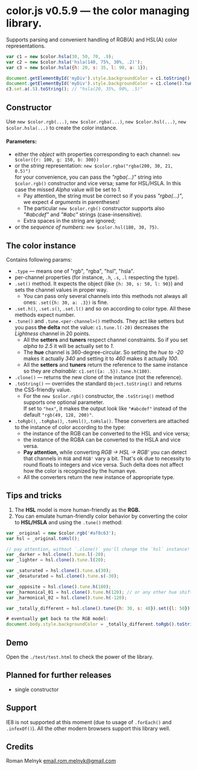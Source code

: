 # color.js v0.5.9 &mdash; the color managing library.
Supports parsing and convenient handling of RGB(A) and HSL(A) color representations.

```javascript
var c1 = new $color.hsla(30, 50, 70, .9);
var c2 = new $color.hsla('hsla(140, 75%, 30%, .2)');
var c3 = new $color.hsla({h: 20, s: 35, l: 90, a: 1});

document.getElementById('myDiv').style.backgroundColor = c1.toString();
document.getElementById('myDiv').style.backgroundColor = c1.clone().tune({l: -20}).toString(); // a bit lighter
c3.set.a(.5).toString(); // "hsla(20, 35%, 90%, .5)"
```
## Constructor
Use `new $color.rgb(...)`, `new $color.rgba(...)`, `new $color.hsl(...)`, `new $color.hsla(...)` to create the color instance.
#### Parameters:
* either the *object* with properties corresponding to each channel: `new $color({r: 100, g: 150, b: 300})`
* or the *string* representation: `new $color.rgba("rgba(200, 30, 21, 0.5)")`  
for your convenience, you can pass the _"rgba(...)"_ string into `$color.rgb()` constructor and vice versa; same for HSL/HSLA. In this case the missed _Alpha_ value will be set to _1_.
  * Pay attention, the string must be correct so if you pass _"rgba(...)"_, we expect _4 arguments_ in parentheses!
  * The particular `new $color.rgb()` constructor supports also _"#abcdef"_ and _"#abc"_ strings (case-insensitive).
  * Extra spaces in the string are ignored;
* or the *sequence of numbers:* `new $color.hsl(180, 30, 75)`.

## The color instance
Contains following params:
* `.type` &mdash; means one of "rgb", "rgba", "hsl", "hsla".
* per-channel properties (for instance, `.h`, `.s`, `.l` respecting the type).
* `.set()` method. It expects the object (like `{h: 30, s: 50, l: 90}`) and sets the channel values in proper way.
  * You can pass only several channels into this methods not always all ones: `.set({h: 30, a: .3})` is fine.
* `.set.h()`, `.set.s()`, `.set.l()` and so on according to color type. All these methods expect number.
* `.tune()` and `.tune.<per-channel>()` methods. They act like setters but you pass **the delta** not the value: `c1.tune.l(-20)` decreases the _Lightness_ channel in 20 points.
  * All the **setters** and **tuners** respect channel constraints. So if you set _alpha to 2.5_ it will be actually set to _1_.
  * The **hue** channel is 360-degree-circular. So setting the _hue to -20_ makes it actually _340_ and setting it to _460_ makes it actually _100_.
  * All the **setters** and **tuners** return the reference to the same instance so they are _chainable:_ `c1.set({a: .5}).tune.h(180)`.
* `.clone()` &mdash; returns the new clone of the instance (not the reference).
* `.toString()` &mdash; overrides the standard `Object.toString()` and returns the CSS-friendly value.
  * For the `new $color.rgb()` constructor, the `.toString()` method supports one optional parameter.  
   If set to `"hex"`, it makes the output look like `"#abcdef"` instead of the default `"rgb(49, 128, 200)"`.
* `.toRgb()`, `.toRgba()`, `.toHsl()`,`.toHsla()`. These converters are attached to the instance of color according to the type:
  * the instance of the RGB can be converted to the HSL and vice versa;
  * the instance of the RGBA can be converted to the HSLA and vice versa.
  * **Pay attention,** while converting _RGB &rarr; HSL &rarr; RGB'_ you can detect that channels in `RGB` and `RGB'` vary a bit. That's ok due to necessity to round floats to integers and vice versa. Such delta does not affect how the color is recognized by the human eye.
  * All the converters return the new instance of appropriate type.

## Tips and tricks
1. The **HSL** model is more human-friendly as the **RGB.**
2. You can emulate human-friendly color behavior by converting the color to **HSL/HSLA** and using the `.tune()` method:
```javascript
var _original = new $color.rgb('#af8c63');
var hsl = _original.toHsl();

// pay attention, without `.clone()` you'll change the `hsl` instance!
var _darker = hsl.clone().tune.l(-20);
var _lighter = hsl.clone().tune.l(20);

var _saturated = hsl.clone().tune.s(30);
var _desaturated = hsl.clone().tune.s(-30);

var _opposite = hsl.clone().tune.h(180);
var _harmonical_01 = hsl.clone().tune.h(120); // or any other hue shift
var _harmonical_02 = hsl.clone().tune.h(-120);

var _totally_different = hsl.clone().tune({h: 30, s: 40}).set({l: 50}); // the sequence might continued

# eventually get back to the RGB model:
document.body.style.backgroundColor = _totally_different.toRgb().toString('hex'); // "#d5db24"
```

## Demo
Open the `./test/test.html` to check the power of the library.

## Planned for further releases
* single constructor

## Support
IE8 is not supported at this moment (due to usage of `.forEach()` and `.infexOf()`). All the other modern browsers support this library well.

## Credits
Roman Melnyk <email.rom.melnyk@gmail.com>
